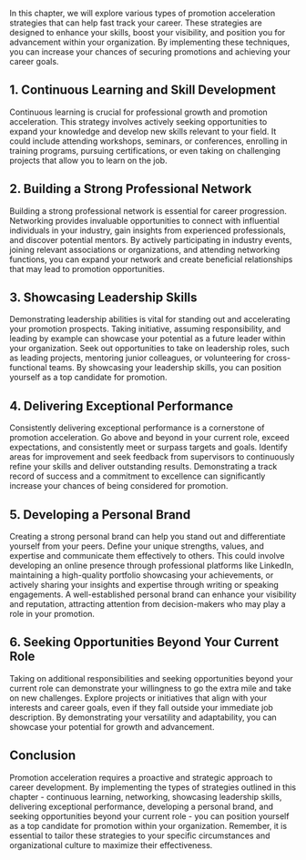 
In this chapter, we will explore various types of promotion acceleration strategies that can help fast track your career. These strategies are designed to enhance your skills, boost your visibility, and position you for advancement within your organization. By implementing these techniques, you can increase your chances of securing promotions and achieving your career goals.

1\. Continuous Learning and Skill Development
--------------------------------------------

Continuous learning is crucial for professional growth and promotion acceleration. This strategy involves actively seeking opportunities to expand your knowledge and develop new skills relevant to your field. It could include attending workshops, seminars, or conferences, enrolling in training programs, pursuing certifications, or even taking on challenging projects that allow you to learn on the job.

2\. Building a Strong Professional Network
-----------------------------------------

Building a strong professional network is essential for career progression. Networking provides invaluable opportunities to connect with influential individuals in your industry, gain insights from experienced professionals, and discover potential mentors. By actively participating in industry events, joining relevant associations or organizations, and attending networking functions, you can expand your network and create beneficial relationships that may lead to promotion opportunities.

3\. Showcasing Leadership Skills
-------------------------------

Demonstrating leadership abilities is vital for standing out and accelerating your promotion prospects. Taking initiative, assuming responsibility, and leading by example can showcase your potential as a future leader within your organization. Seek out opportunities to take on leadership roles, such as leading projects, mentoring junior colleagues, or volunteering for cross-functional teams. By showcasing your leadership skills, you can position yourself as a top candidate for promotion.

4\. Delivering Exceptional Performance
-------------------------------------

Consistently delivering exceptional performance is a cornerstone of promotion acceleration. Go above and beyond in your current role, exceed expectations, and consistently meet or surpass targets and goals. Identify areas for improvement and seek feedback from supervisors to continuously refine your skills and deliver outstanding results. Demonstrating a track record of success and a commitment to excellence can significantly increase your chances of being considered for promotion.

5\. Developing a Personal Brand
------------------------------

Creating a strong personal brand can help you stand out and differentiate yourself from your peers. Define your unique strengths, values, and expertise and communicate them effectively to others. This could involve developing an online presence through professional platforms like LinkedIn, maintaining a high-quality portfolio showcasing your achievements, or actively sharing your insights and expertise through writing or speaking engagements. A well-established personal brand can enhance your visibility and reputation, attracting attention from decision-makers who may play a role in your promotion.

6\. Seeking Opportunities Beyond Your Current Role
-------------------------------------------------

Taking on additional responsibilities and seeking opportunities beyond your current role can demonstrate your willingness to go the extra mile and take on new challenges. Explore projects or initiatives that align with your interests and career goals, even if they fall outside your immediate job description. By demonstrating your versatility and adaptability, you can showcase your potential for growth and advancement.

Conclusion
----------

Promotion acceleration requires a proactive and strategic approach to career development. By implementing the types of strategies outlined in this chapter - continuous learning, networking, showcasing leadership skills, delivering exceptional performance, developing a personal brand, and seeking opportunities beyond your current role - you can position yourself as a top candidate for promotion within your organization. Remember, it is essential to tailor these strategies to your specific circumstances and organizational culture to maximize their effectiveness.
